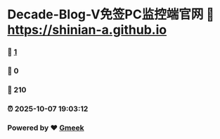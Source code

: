 # Decade-Blog-V免签PC监控端官网 :link: https://shinian-a.github.io 
### :page_facing_up: [1](https://shinian-a.github.io/tag.html) 
### :speech_balloon: 0 
### :hibiscus: 210 
### :alarm_clock: 2025-10-07 19:03:12 
### Powered by :heart: [Gmeek](https://github.com/Meekdai/Gmeek)
